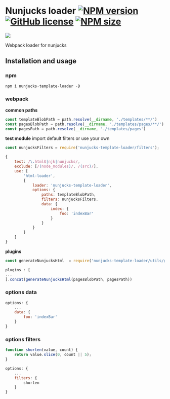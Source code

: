 [npm-url]: https://www.npmjs.com/package/nunjucks-template-loader
[npm-image]: https://img.shields.io/npm/v/nunjucks-template-loader?color=blue

[logo-url]: https://github.com/truerk/nunjucks-template-loader
[logo-image]: https://i.ibb.co/ZLJQnqP/nunjucks-template-loader.webp

[license-image]: https://img.shields.io/badge/license-MIT-blue.svg
[license-url]: https://github.com/truerk/nunjucks-template-loader/blob/master/LICENSE

[size-image]: https://img.shields.io/npm/dm/nunjucks-template-loader.svg
[size-url]: https://www.npmjs.com/package/nunjucks-template-loader

# Nunjucks loader [![NPM version][npm-image]][npm-url] [![GitHub license][license-image]][license-url] [![NPM size][size-image]][size-url]

[![][logo-image]][logo-url]

Webpack loader for nunjucks

## Installation and usage

### npm
```js
npm i nunjucks-template-loader -D
```

### webpack
**common paths**
```js
const templateBlobPath = path.resolve(__dirname, './templates/**/')
const pagesBlobPath = path.resolve(__dirname, './templates/pages/**/')
const pagesPath = path.resolve(__dirname, './templates/pages')
```

**test module**
import default filters or use your own
```js
const nunjucksFilters = require('nunjucks-template-loader/filters');
```
```js
{
	test: /\.html$|njk|nunjucks/,
	exclude: [/(node_modules)/, /(src)/],
	use: [
		'html-loader',
		{
			loader: 'nunjucks-template-loader',
			options: {
				paths: templateBlobPath,
				filters: nunjucksFilters,
				data: {
					index: {
						foo: 'indexBar'
					}
				}
			}
		}
	]
}
```
**plugins**
```js
const generateNunjucksHtml  = require('nunjucks-template-loader/utils/generateNunjucksHtml');
```
```js
plugins : [
...
].concat(generateNunjucksHtml(pagesBlobPath, pagesPath))
```

### options data

```js
options: {
	...
	data: {
		foo: 'indexBar'
	}
}
```

### options filters

```js
function shorten(value, count) {
    return value.slice(0, count || 5);
}

options: {
	...
	filters: {
		shorten
	}
}
```